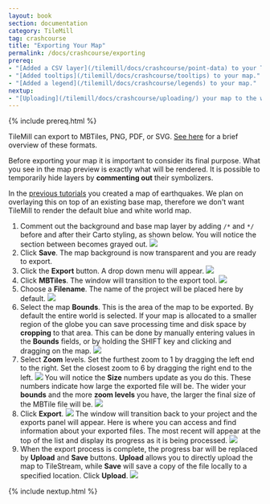 ```yaml
---
layout: book
section: documentation
category: TileMill
tag: crashcourse
title: "Exporting Your Map"
permalink: /docs/crashcourse/exporting
prereq:
- "[Added a CSV layer](/tilemill/docs/crashcourse/point-data) to your TileMill project."
- "[Added tooltips](/tilemill/docs/crashcourse/tooltips) to your map."
- "[Added a legend](/tilemill/docs/crashcourse/legends) to your map."
nextup:
- "[Uploading](/tilemill/docs/crashcourse/uploading/) your map to the web."
---
```


{% include prereq.html %}

TileMill can export to MBTiles, PNG, PDF, or SVG. [See here](/tilemill/docs/manual/exporting/) for a brief overview of these formats.

Before exporting your map it is important to consider its final purpose. What you see in the map preview is exactly what will be rendered. It is possible to temporarily hide layers by **commenting out** their symbolizers.

In the [previous tutorials](/tilemill/docs/crashcourse/point-data) you created a map of earthquakes. We plan on overlaying this on top of an existing base map, therefore we don't want TileMill to render the default blue and white world map.

1. Comment out the background and base map layer by adding `/*` and `*/` before and after their Carto styling, as shown below. You will notice the section between becomes grayed out.
  ![](/tilemill/assets/pages/exporting-10.png)
2. Click **Save**. The map background is now transparent and you are ready to export.
3. Click the **Export** button. A drop down menu will appear.
  ![](/tilemill/assets/pages/exporting-1.png)
4. Click **MBTiles**. The window will transition to the export tool.
  ![](/tilemill/assets/pages/exporting-2.png)
5. Choose a **Filename**. The name of the project will be placed here by default.
  ![](/tilemill/assets/pages/exporting-3.png)
6. Select the map **Bounds**. This is the area of the map to be exported. By default the entire world is selected. If your map is allocated to a smaller region of the globe you can save processing time and disk space by **cropping** to that area. This can be done by manually entering values in the **Bounds** fields, or by holding the SHIFT key and clicking and dragging on the map.
  ![](/tilemill/assets/pages/exporting-4.png)
7. Select **Zoom** levels. Set the furthest zoom to 1 by dragging the left end to the right. Set the closest zoom to 6 by dragging the right end to the left.
  ![](/tilemill/assets/pages/exporting-5.png)
You will notice the **Size** numbers update as you do this. These numbers indicate how large the exported file will be. The wider your **bounds** and the more **zoom levels** you have, the larger the final size of the MBTile file will be.
  ![](/tilemill/assets/pages/exporting-6.png)
8. Click **Export**.
  ![](/tilemill/assets/pages/exporting-7.png)
The window will transition back to your project and the exports panel will appear. Here is where you can access and find information about your exported files. The most recent will appear at the top of the list and display its progress as it is being processed.
  ![](/tilemill/assets/pages/exporting-8.png)
9. When the export process is complete, the progress bar will be replaced by **Upload** and **Save** buttons. **Upload** allows you to directly upload the map to TileStream, while **Save** will save a copy of the file locally to a specified location.
Click **Upload**.
  ![](/tilemill/assets/pages/exporting-9.png)

{% include nextup.html %}